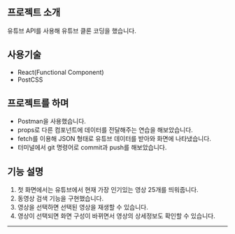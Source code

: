 ## 프로젝트 소개
유튜브 API를 사용해 유튜브 클론 코딩을 했습니다.

## 사용기술
* React(Functional Component) 
* PostCSS

## 프로젝트를 하며
* Postman을 사용했습니다.
* props로 다른 컴포넌트에 데이터를 전달해주는 연습을 해보았습니다.
* fetch를 이용해 JSON 형태로 유튜브 데이터를 받아와 화면에 나타냈습니다.
* 터미널에서 git 명령어로 commit과 push를 해보았습니다.

## 기능 설명
1. 첫 화면에서는 유튜브에서 현재 가장 인기있는 영상 25개를 띄워줍니다.
2. 동영상 검색 기능을 구현했습니다.
3. 영상을 선택하면 선택된 영상을 재생할 수 있습니다.
4. 영상이 선택되면 화면 구성이 바뀌면서 영상의 상세정보도 확인할 수 있습니다.

---
